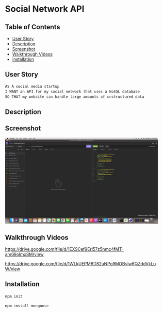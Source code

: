 # Social Network API  

## Table of Contents
- [User Story](#user-story)
- [Description](#description)
- [Screenshot](#screenshot)
- [Walkthrough Videos](#Walkthrough-Videos)
- [Installation](#installation) 

## User Story

```md
AS A social media startup
I WANT an API for my social network that uses a NoSQL database
SO THAT my website can handle large amounts of unstructured data
```

## Description 



## Screenshot

<img src=https://github.com/AlvinY4/Social-Network-API/blob/main/assets/Screenshot/Screen%20Shot%202022-02-20%20at%2010.35.00%20PM.png> 

## Walkthrough Videos 

https://drive.google.com/file/d/1EXSCef9Erl57z5nmc4fMT-am69oImxSM/view 

https://drive.google.com/file/d/1WLkUEPM8D82uNPo9MOBvlw6QZddVkLuW/view


## Installation 

`npm init`

`npm install mongoose`

